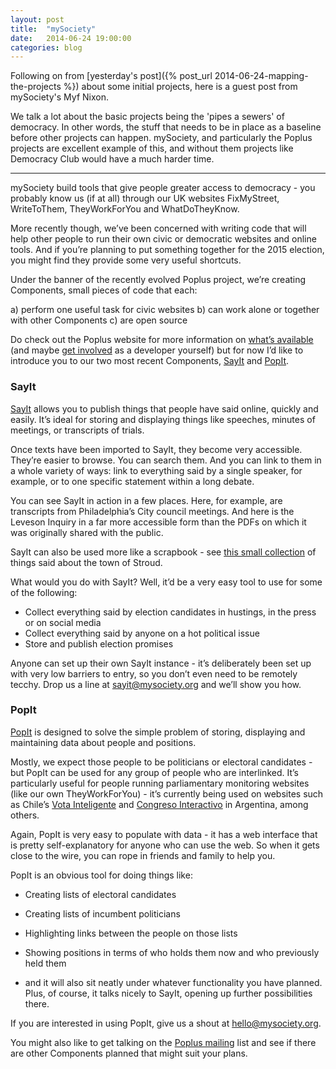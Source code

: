 ```yaml
---
layout: post
title:  "mySociety"
date:   2014-06-24 19:00:00
categories: blog
---
```


Following on from [yesterday's post]({% post_url 2014-06-24-mapping-the-projects %}) about some initial projects, here is a guest post from mySociety's 
Myf Nixon.

We talk a lot about the basic projects being the 'pipes a sewers' of democracy.  In other words, the stuff that needs to be in place as a baseline before other projects can happen.  mySociety, and particularly the Poplus projects are excellent example of this, and without them projects like Democracy Club would have a much harder time.

----

mySociety build tools that give people greater access to democracy - you probably know us (if at all) through our UK websites FixMyStreet, WriteToThem, TheyWorkForYou and WhatDoTheyKnow. 

More recently though, we’ve been concerned with writing code that will help other people to run their own civic or democratic websites and online tools. And if you’re planning to put something together for the 2015 election, you might find they provide some very useful shortcuts.

Under the banner of the recently evolved Poplus project, we’re creating Components, small pieces of code that each:

a) perform one useful task for civic websites
b) can work alone or together with other Components
c) are open source

Do check out the Poplus website for more information on [what’s available](http://poplus.org/components/current/) (and maybe [get involved](http://poplus.org/get-involved/other-ways/) as a developer yourself) but for now I’d like to introduce you to our two most recent Components, [SayIt](http://sayit.mysociety.org/) and [PopIt](http://popit.poplus.org/).

### SayIt

[SayIt](http://sayit.mysociety.org/) allows you to publish things that people have said online, quickly and easily. It’s ideal for storing and displaying things like speeches, minutes of meetings, or transcripts of trials.

Once texts have been imported to SayIt, they become very accessible. They’re easier to browse. You can search them. And you can link to them in a whole variety of ways: link to everything said by a single speaker, for example, or to one specific statement within a long debate.

You can see SayIt in action in a few places. Here, for example, are transcripts from Philadelphia’s City council meetings. And here is the Leveson Inquiry in a far more accessible form than the PDFs on which it was originally shared with the public.

SayIt can also be used more like a scrapbook - see [this small collection](http://stroud.sayit.mysociety.org/) of things said about the town of Stroud.

What would you do with SayIt? Well, it’d be a very easy tool to use for some of the following:

- Collect everything said by election candidates in hustings, in the press or on social media
- Collect everything said by anyone on a hot political issue
- Store and publish election promises

Anyone can set up their own SayIt instance - it’s deliberately been set up with very low barriers to entry, so you don’t even need to be remotely tecchy. Drop us a line at [sayit@mysociety.org](mailto:sayit@mysociety.org) and we’ll show you how.

### PopIt

[PopIt](http://popit.poplus.org/) is designed to solve the simple problem of storing, displaying and maintaining data about people and positions.

Mostly, we expect those people to be politicians or electoral candidates - but PopIt can be used for any group of people who are interlinked. It’s particularly useful for people running parliamentary monitoring websites (like our own TheyWorkForYou) - it’s currently being used on websites such as Chile’s [Vota Inteligente](http://votainteligente.cl/) and [Congreso Interactivo](http://monitor.congresointeractivo.org/) in Argentina, among others.

Again, PopIt is very easy to populate with data - it has a web interface that is pretty self-explanatory for anyone who can use the web. So when it gets close to the wire, you can rope in friends and family to help you.

PopIt is an obvious tool for doing things like:

- Creating lists of electoral candidates
- Creating lists of incumbent politicians
- Highlighting links between the people on those lists
- Showing positions in terms of who holds them now and who previously held them

- and it will also sit neatly under whatever functionality you have planned. Plus, of course, it talks nicely to SayIt, opening up further possibilities there.

If you are interested in using PopIt, give us a shout at hello@mysociety.org.

You might also like to get talking on the [Poplus mailing](https://groups.google.com/forum/#!forum/poplus) list and see if there are other Components planned that might suit your plans.

